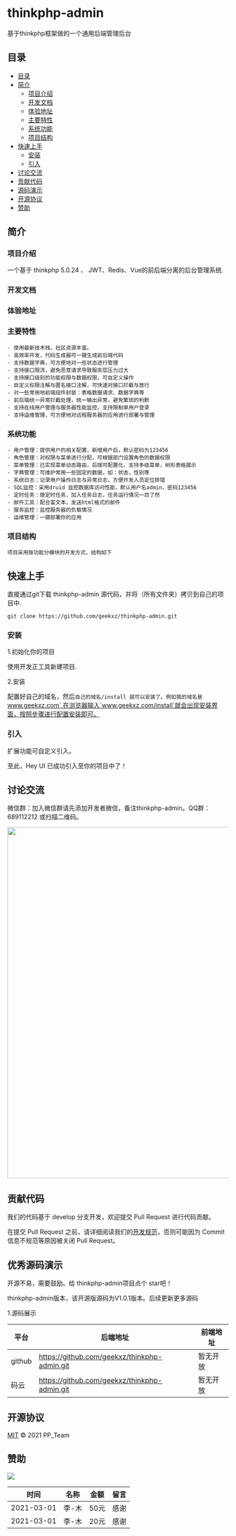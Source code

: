 # thinkphp-admin
基于thinkphp框架做的一个通用后端管理后台

## 目录

- [目录](#目录)
- [简介](#简介)
  - [项目介绍](#项目介绍)
  - [开发文档](#开发文档)
  - [体验地址](#体验地址)
  - [主要特性](#主要特性)
  - [系统功能](#系统功能)
  - [项目结构](#项目结构)
- [快速上手](#快速上手)
  - [安装](#安装)
  - [引入](#引入)
- [讨论交流](#讨论交流)
- [贡献代码](#贡献代码)
- [源码演示](#优秀源码演示)
- [开源协议](#开源协议)
- [赞助](#赞助)


## 简介

### 项目介绍

  一个基于 thinkphp 5.0.24 、 JWT、Redis、Vue的前后端分离的后台管理系统.

### 开发文档

### 体验地址

### 主要特性
	- 使用最新技术栈，社区资源丰富。
	- 高效率开发，代码生成器可一键生成前后端代码
	- 支持数据字典，可方便地对一些状态进行管理
	- 支持接口限流，避免恶意请求导致服务层压力过大
	- 支持接口级别的功能权限与数据权限，可自定义操作
	- 自定义权限注解与匿名接口注解，可快速对接口拦截与放行
	- 对一些常用地前端组件封装：表格数据请求、数据字典等
	- 前后端统一异常拦截处理，统一输出异常，避免繁琐的判断
	- 支持在线用户管理与服务器性能监控，支持限制单用户登录
	- 支持运维管理，可方便地对远程服务器的应用进行部署与管理

### 系统功能
	- 用户管理：提供用户的相关配置，新增用户后，默认密码为123456
	- 角色管理：对权限与菜单进行分配，可根据部门设置角色的数据权限
	- 菜单管理：已实现菜单动态路由，后端可配置化，支持多级菜单，树形表格展示
	- 字典管理：可维护常用一些固定的数据，如：状态，性别等
	- 系统日志：记录用户操作日志与异常日志，方便开发人员定位排错
	- SQL监控：采用druid 监控数据库访问性能，默认用户名admin，密码123456
	- 定时任务：做定时任务，加入任务日志，任务运行情况一目了然
	- 邮件工具：配合富文本，发送html格式的邮件
	- 服务监控：监控服务器的负载情况
	- 运维管理：一键部署你的应用

### 项目结构
	项目采用按功能分模块的开发方式，结构如下



## 快速上手

  直接通过git下载 thinkphp-admin 源代码，并将（所有文件夹）拷贝到自己的项目中.
  ```
  git clone https://github.com/geekxz/thinkphp-admin.git
  ```


### 安装

1.初始化你的项目

  使用开发正工具新建项目.

2.安装
	
  配置好自己的域名，然后`自己的域名/install 就可以安装了。例如我的域名是`www.geekxz.com`,在浏览器输入`www.geekxz.com/install`就会出现安装界面，按照步骤进行配置安装即可。

  
### 引入

  扩展功能可自定义引入。

  至此，Hey UI 已成功引入至你的项目中了！

## 讨论交流

微信群：加入微信群请先添加开发者微信，备注thinkphp-admin。QQ群：689112212 或扫描二维码。

<p align="center">
    <img width="800" src="https://oss.geekxz.com/hey-ui-oss/communication_primary.png">
</p>

## 贡献代码

我们的代码基于 develop 分支开发，欢迎提交 Pull Request 进行代码贡献。

在提交 Pull Request 之前，请详细阅读我们的[开发规范](http://heyui.geekxz.com/start/contribute.html)，否则可能因为 Commit 信息不规范等原因被关闭 Pull Request。

## 优秀源码演示

开源不易，需要鼓励。给 thinkphp-admin项目点个 star吧！

thinkphp-admin版本，该开源版源码为V1.0.1版本。后续更新更多源码

1.源码展示

|   平台  |  后端地址    | 前端地址|
| ------- | ------------ |---------|
|  github | https://github.com/geekxz/thinkphp-admin.git |     暂无开放    |
|  码云   | https://github.com/geekxz/thinkphp-admin.git |     暂无开放    |



## 开源协议

[MIT](LICENSE) © 2021  PP_Team


## 赞助

![](https://oss.geekxz.com/hey-ui-oss/communications.png)

| 时间        	| 名称          | 金额       | 留言  		    |
| ------------- |:-------------:| :---------:|:-------------|
| 2021-03-01    |李-木          | 50元       |感谢
| 2021-03-01    |李-木			| 20元 	     |感谢